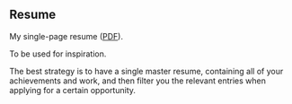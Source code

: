 ## Resume

My single-page resume
([PDF](https://raw.githubusercontent.com/wyq977/resume/master/resume.pdf)).

To be used for inspiration.

The best strategy is to have a single master resume,
containing all of your achievements and work, and then filter you the
relevant entries when applying for a certain opportunity.

